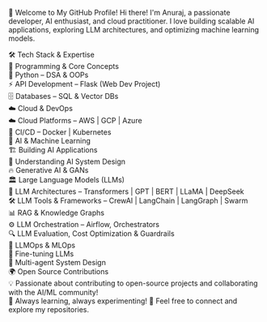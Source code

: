 🚀 Welcome to My GitHub Profile!
Hi there! I'm Anuraj, a passionate developer, AI enthusiast, and cloud practitioner. I love building scalable AI applications, exploring LLM architectures, and optimizing machine learning models.

🛠️ Tech Stack & Expertise<br/>
🔹 Programming & Core Concepts<br/>
🐍 Python – DSA & OOPs<br/>
⚡ API Development – Flask (Web Dev Project)<br/>
🗄️ Databases – SQL & Vector DBs<br/>
☁️ Cloud & DevOps<br/>
☁️ Cloud Platforms – AWS | GCP | Azure<br/>
🐳 CI/CD – Docker | Kubernetes<br/>
🤖 AI & Machine Learning<br/>
🏗️ Building AI Applications<br/>
🧠 Understanding AI System Design<br/>
🔥 Generative AI & GANs<br/>
🏛️ Large Language Models (LLMs)<br/>
📖 LLM Architectures – Transformers | GPT | BERT | LLaMA | DeepSeek<br/>
🛠️ LLM Tools & Frameworks – CrewAI | LangChain | LangGraph | Swarm<br/>
📊 RAG & Knowledge Graphs<br/>
⚙️ LLM Orchestration – Airflow, Orchestrators<br/>
🔍 LLM Evaluation, Cost Optimization & Guardrails<br/>
🔄 LLMOps & MLOps<br/>
🎯 Fine-tuning LLMs<br/>
🤖 Multi-agent System Design<br/>
🌍 Open Source Contributions<br/>
💡 Passionate about contributing to open-source projects and collaborating with the AI/ML community!<br/>
📌 Always learning, always experimenting! 🚀 Feel free to connect and explore my repositories.
